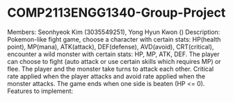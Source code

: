 # COMP2113ENGG1340-Group-Project
Members: Seonhyeok Kim (3035549251), Yong Hyun Kwon ()
Description: Pokemon-like fight game, choose a character with certain stats: HP(health point), MP(mana), ATK(attack), DEF(defense), AVD(avoid), CRT(critical), encounter a wild monster with certain stats: HP, MP, ATK, DEF. The player can choose to fight (auto attack or use certain skills which requires MP) or flee. The player and the monster take turns to attack each other. Critical rate applied when the player attacks and avoid rate applied when the monster attacks. The game ends when one side is beaten (HP <= 0).
Features to implement: 

